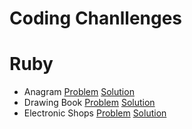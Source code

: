 # Coding Chanllenges

# Ruby
- Anagram
[Problem](https://www.hackerrank.com/challenges/anagram/problem?h_r=internal-search)
[Solution](https://github.com/epinczinger/coding-challenges/blob/development/ruby/anagram.rb)
- Drawing Book
[Problem](https://www.hackerrank.com/challenges/drawing-book/problem
)
[Solution](https://github.com/epinczinger/coding-challenges/blob/development/ruby/drawing-book.rb)
- Electronic Shops
[Problem](https://www.hackerrank.com/challenges/electronics-shop/problem)
[Solution](https://github.com/epinczinger/coding-challenges/blob/development/ruby/electronic-shops.rb)